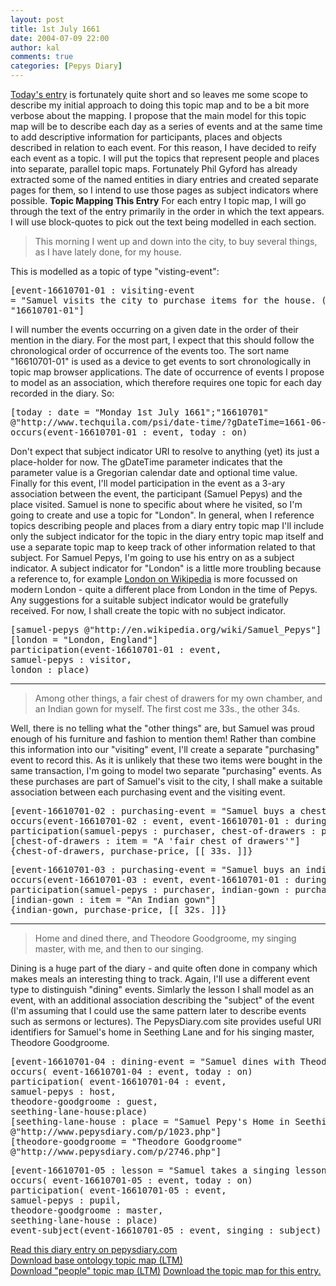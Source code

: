 ```yaml
---
layout: post
title: 1st July 1661
date: 2004-07-09 22:00
author: kal
comments: true
categories: [Pepys Diary]
---
```

<a href="http://www.pepysdiary.com/archive/1661/07/01/index.php">Today's entry</a> is fortunately quite short and so leaves me some scope to describe my initial approach to doing this topic map and to be a bit more verbose about the mapping.
I propose that the main model for this topic map will be to describe each day as a series of events and at the same time to add descriptive information for participants, places and objects described in relation to each event. For this reason, I have decided to reify each event as a topic.
I will put the topics that represent people and places into separate, parallel topic maps. Fortunately Phil Gyford has already extracted some of the named entities in diary entries and created separate pages for them, so I intend to use those pages as subject indicators where possible.
<b>Topic Mapping This Entry</b>
For each entry I topic map, I will go through the text of the entry primarily in the order in which the text appears. I will use block-quotes to pick out the text being modelled in each section.
<blockquote>This morning I went up and down into the city, to buy several things, as I have lately done, for my house.</blockquote>
This is modelled as a topic of type "visting-event":
<pre>
[event-16610701-01 : visiting-event
= "Samuel visits the city to purchase items for the house. (1st July 1661)";
"16610701-01"]
</pre>
I will number the events occurring on a given date in the order of their mention in the diary. For the most part, I expect that this should follow the chronological order of occurrence of the events too. The sort name "16610701-01" is used as a device to get events to sort chronologically in topic map browser applications.
The date of occurrence of events I propose to model as an association, which therefore requires one topic for each day recorded in the diary. So:
<pre>
[today : date = "Monday 1st July 1661";"16610701"
@"http://www.techquila.com/psi/date-time/?gDateTime=1661-06-01"]
occurs(event-16610701-01 : event, today : on)
</pre>
Don't expect that subject indicator URI to resolve to anything (yet) its just a place-holder for now. The gDateTime parameter indicates that the parameter value is a Gregorian calendar date and optional time value.
Finally for this event, I'll model participation in the event as a 3-ary association between the event, the participant (Samuel Pepys) and the place visited. Samuel is none to specific about where he visited, so I'm going to create and use a topic for "London". In general, when I reference topics describing people and places from a diary entry topic map I'll include only the subject indicator for the topic in the diary entry topic map itself and use a separate topic map to keep track of other information related to that subject. For Samuel Pepys, I'm going to use his entry on as a subject indicator. A subject indicator for "London" is a little more troubling because a reference to, for example <a href="http://en.wikipedia.org/wiki/London">London on Wikipedia</a> is more focussed on modern London - quite a different place from London in the time of Pepys.  Any suggestions for a suitable subject indicator would be gratefully received. For now, I shall create the topic with no subject indicator.
<pre>
[samuel-pepys @"http://en.wikipedia.org/wiki/Samuel_Pepys"]
[london = "London, England"]
participation(event-16610701-01 : event,
samuel-pepys : visitor,
london : place)
</pre>
<hr/>
<blockquote>Among other things, a fair chest of drawers for my own chamber, and an Indian gown for myself. The first cost me 33s., the other 34s.</blockquote>
Well, there is no telling what the "other things" are, but Samuel was proud enough of his furniture and fashion to mention them! Rather than combine this information into our "visiting" event, I'll create a separate "purchasing" event to record this. As it is unlikely that these two items were bought in the same transaction, I'm going to model two separate "purchasing" events. As these purchases are part of Samuel's visit to the city, I shall make a suitable association between each purchasing event and the visiting event.
<pre>
[event-16610701-02 : purchasing-event = "Samuel buys a chest of drawers (1st July 1661)"; "16610701-02"]
occurs(event-16610701-02 : event, event-16610701-01 : during)
participation(samuel-pepys : purchaser, chest-of-drawers : purchased)
[chest-of-drawers : item = "A 'fair chest of drawers'"]
{chest-of-drawers, purchase-price, [[ 33s. ]]}
</pre>
<pre>
[event-16610701-03 : purchasing-event = "Samuel buys an indian gown (1st July 1661)"; "16610701-03"]
occurs(event-16610701-03 : event, event-16610701-01 : during)
participation(samuel-pepys : purchaser, indian-gown : purchased)
[indian-gown : item = "An Indian gown"]
{indian-gown, purchase-price, [[ 32s. ]]}
</pre>
<hr/>
<blockquote>Home and dined there, and Theodore Goodgroome, my singing master, with me, and then to our singing.</blockquote>
Dining is a huge part of the diary - and quite often done in company which makes meals an interesting thing to track. Again, I'll use a different event type to distinguish "dining" events. Simlarly the lesson I shall model as an event, with an additional association describing the "subject" of the event (I'm assuming that I could use the same pattern later to describe events such as sermons or lectures).
The PepysDiary.com site provides useful URI identifiers for Samuel's home in Seething Lane and for his singing master, Theodore Goodgroome.
<pre>
[event-16610701-04 : dining-event = "Samuel dines with Theodore Goodgroome (1st July 1661)"; "16610701-04"]
occurs( event-16610701-04 : event, today : on)
participation( event-16610701-04 : event,
samuel-pepys : host,
theodore-goodgroome : guest,
seething-lane-house:place)
[seething-lane-house : place = "Samuel Pepy's Home in Seething Lane"
@"http://www.pepysdiary.com/p/1023.php"]
[theodore-goodgroome = "Theodore Goodgroome"
@"http://www.pepysdiary.com/p/2746.php"]
</pre>
<pre>
[event-16610701-05 : lesson = "Samuel takes a singing lesson. (1st July 1661)"; "16610701-05"]
occurs( event-16610701-05 : event, today : on)
participation( event-16610701-05 : event,
samuel-pepys : pupil,
theodore-goodgroome : master,
seething-lane-house : place)
event-subject(event-16610701-05 : event, singing : subject)
</pre>
<a href="http://www.pepysdiary.com/archive/1661/07/01/index.php">Read this diary entry on pepysdiary.com</a><br/>
<a href="http://www.techquila.com/blog/archives/pepys-diary-ontology.ltm">Download base ontology topic map (LTM)</a><br/>
<a href="http://www.techquila.com/blog/archives/pepys-diary-people.ltm">Download "people" topic map (LTM)</a>
<a href="http://www.techquila.com/blog/archives/16610701.ltm">Download the topic map for this entry.</a>

